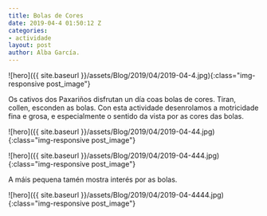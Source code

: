 ```yaml
---
title: Bolas de Cores
date: 2019-04-4 01:50:12 Z
categories:
- actividade
layout: post
author: Alba García.
---
```


![hero]({{ site.baseurl }}/assets/Blog/2019/04/2019-04-4.jpg){:class="img-responsive post_image"}
<br>

Os cativos dos Paxariños disfrutan un día coas bolas de cores. Tiran, collen, esconden as bolas. Con esta actividade desenrolamos a motricidade fina e grosa, e especialmente o sentido da vista por as cores das bolas.

![hero]({{ site.baseurl }}/assets/Blog/2019/04/2019-04-44.jpg){:class="img-responsive post_image"}
<br>

![hero]({{ site.baseurl }}/assets/Blog/2019/04/2019-04-444.jpg){:class="img-responsive post_image"}
<br>

A máis pequena tamén mostra interés por as bolas.

![hero]({{ site.baseurl }}/assets/Blog/2019/04/2019-04-4444.jpg){:class="img-responsive post_image"}
<br>